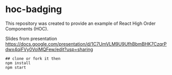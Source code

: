 # hoc-badging

This repository was created to provide an example of React High Order Components (HOC).

Slides from presentation
https://docs.google.com/presentation/d/1C7UmVLM9U9UfhBbmBHK7CzqrPdwx4qiFVy0VolMQFew/edit?usp=sharing

```
## clone or fork it then
npm install
npm start
```
